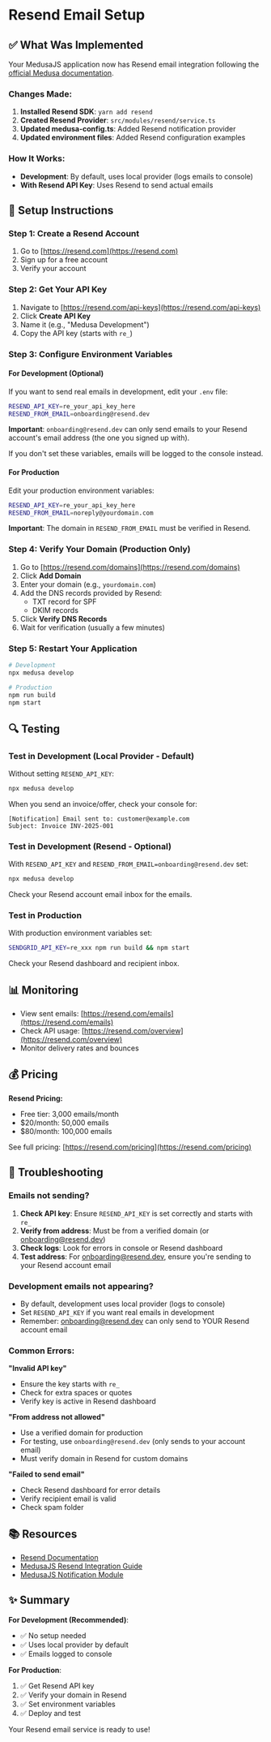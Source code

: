 # Resend Email Setup

## ✅ What Was Implemented

Your MedusaJS application now has Resend email integration following the [official Medusa documentation](https://docs.medusajs.com/resources/integrations/guides/resend).

### Changes Made:

1. **Installed Resend SDK**: `yarn add resend`
2. **Created Resend Provider**: `src/modules/resend/service.ts`
3. **Updated medusa-config.ts**: Added Resend notification provider
4. **Updated environment files**: Added Resend configuration examples

### How It Works:

- **Development**: By default, uses local provider (logs emails to console)
- **With Resend API Key**: Uses Resend to send actual emails

## 🚀 Setup Instructions

### Step 1: Create a Resend Account

1. Go to [https://resend.com](https://resend.com)
2. Sign up for a free account
3. Verify your account

### Step 2: Get Your API Key

1. Navigate to [https://resend.com/api-keys](https://resend.com/api-keys)
2. Click **Create API Key**
3. Name it (e.g., "Medusa Development")
4. Copy the API key (starts with `re_`)

### Step 3: Configure Environment Variables

#### For Development (Optional)

If you want to send real emails in development, edit your `.env` file:

```bash
RESEND_API_KEY=re_your_api_key_here
RESEND_FROM_EMAIL=onboarding@resend.dev
```

**Important**: `onboarding@resend.dev` can only send emails to your Resend account's email address (the one you signed up with).

If you don't set these variables, emails will be logged to the console instead.

#### For Production

Edit your production environment variables:

```bash
RESEND_API_KEY=re_your_api_key_here
RESEND_FROM_EMAIL=noreply@yourdomain.com
```

**Important**: The domain in `RESEND_FROM_EMAIL` must be verified in Resend.

### Step 4: Verify Your Domain (Production Only)

1. Go to [https://resend.com/domains](https://resend.com/domains)
2. Click **Add Domain**
3. Enter your domain (e.g., `yourdomain.com`)
4. Add the DNS records provided by Resend:
   - TXT record for SPF
   - DKIM records
5. Click **Verify DNS Records**
6. Wait for verification (usually a few minutes)

### Step 5: Restart Your Application

```bash
# Development
npx medusa develop

# Production
npm run build
npm start
```

## 🔍 Testing

### Test in Development (Local Provider - Default)

Without setting `RESEND_API_KEY`:

```bash
npx medusa develop
```

When you send an invoice/offer, check your console for:
```
[Notification] Email sent to: customer@example.com
Subject: Invoice INV-2025-001
```

### Test in Development (Resend - Optional)

With `RESEND_API_KEY` and `RESEND_FROM_EMAIL=onboarding@resend.dev` set:

```bash
npx medusa develop
```

Check your Resend account email inbox for the emails.

### Test in Production

With production environment variables set:
```bash
SENDGRID_API_KEY=re_xxx npm run build && npm start
```

Check your Resend dashboard and recipient inbox.

## 📊 Monitoring

- View sent emails: [https://resend.com/emails](https://resend.com/emails)
- Check API usage: [https://resend.com/overview](https://resend.com/overview)
- Monitor delivery rates and bounces

## 💰 Pricing

**Resend Pricing:**
- Free tier: 3,000 emails/month
- $20/month: 50,000 emails
- $80/month: 100,000 emails

See full pricing: [https://resend.com/pricing](https://resend.com/pricing)

## 🐛 Troubleshooting

### Emails not sending?

1. **Check API key**: Ensure `RESEND_API_KEY` is set correctly and starts with `re_`
2. **Verify from address**: Must be from a verified domain (or onboarding@resend.dev)
3. **Check logs**: Look for errors in console or Resend dashboard
4. **Test address**: For onboarding@resend.dev, ensure you're sending to your Resend account email

### Development emails not appearing?

- By default, development uses local provider (logs to console)
- Set `RESEND_API_KEY` if you want real emails in development
- Remember: onboarding@resend.dev can only send to YOUR Resend account email

### Common Errors:

**"Invalid API key"**
- Ensure the key starts with `re_`
- Check for extra spaces or quotes
- Verify key is active in Resend dashboard

**"From address not allowed"**
- Use a verified domain for production
- For testing, use `onboarding@resend.dev` (only sends to your account email)
- Must verify domain in Resend for custom domains

**"Failed to send email"**
- Check Resend dashboard for error details
- Verify recipient email is valid
- Check spam folder

## 📚 Resources

- [Resend Documentation](https://resend.com/docs)
- [MedusaJS Resend Integration Guide](https://docs.medusajs.com/resources/integrations/guides/resend)
- [MedusaJS Notification Module](https://docs.medusajs.com/resources/infrastructure-modules/notification)

## ✨ Summary

**For Development (Recommended)**:
- ✅ No setup needed
- ✅ Uses local provider by default
- ✅ Emails logged to console

**For Production**:
1. ✅ Get Resend API key
2. ✅ Verify your domain in Resend
3. ✅ Set environment variables
4. ✅ Deploy and test

Your Resend email service is ready to use!


